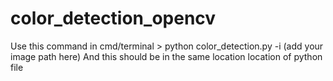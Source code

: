 # color_detection_opencv
 Use this command in cmd/terminal > python color_detection.py -i (add your image path here)
 And this should be in the same location location of python file
  
